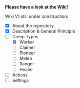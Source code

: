 __Please have a look at the [Wiki](https://github.com/cyberblast/screeps.behaviour-action-pattern/wiki/About-this-repository)!__

Wiki V1 still under construction:

- [x] About the repository
- [x] Description & General Principle
- [ ] Creep Types
  - [x] Worker
  - [ ] Claimer  
  - [ ] Pioneer
  - [ ] Melee  
  - [ ] Ranger  
  - [ ] Healer
- [ ] Actions
- [ ] Settings